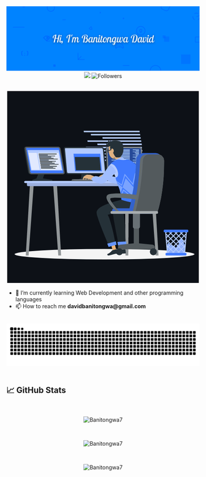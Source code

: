 <img src="./assets/hiphoto2.png" alt="Banner" />

<br>
<div align="center">
  <img src="https://komarev.com/ghpvc/?username=Banitongwa7&color=blue&style=flat" />
  <img alt="Followers" src="https://img.shields.io/github/followers/Banitongwa7" />
</div>
<br>

<p align="center"><img src="./assets/animation.gif" alt="Banitongwa7" /></p>

<ul>
  <li>🌱 I’m currently learning Web Development and other programming languages</li>
  <li>📫 How to reach me <strong>davidbanitongwa@gmail.com</strong></li>
</ul>

<br>
<div align="center">
<img src="https://github.com/Banitongwa7/Banitongwa7/blob/output/github-contribution-grid-snake.svg" alt="Snake animation" />
</div>
<br>

<h2>📈 GitHub Stats</h2>

<br>

<p align="center"><img src="https://github-readme-stats.vercel.app/api/top-langs?username=Banitongwa7&show_icons=true&theme=tokyonight&langs_count=8" alt="Banitongwa7" bg_color=#808080/></p>

<br/>

<p align="center"><img src="https://github-readme-stats.vercel.app/api?username=Banitongwa7&show_icons=true&theme=tokyonight" alt="Banitongwa7" /></p>

<br>

<p align="center"><img src="https://github-profile-summary-cards.vercel.app/api/cards/profile-details?username=Banitongwa7&theme=tokyonight" alt="Banitongwa7"/></p>
